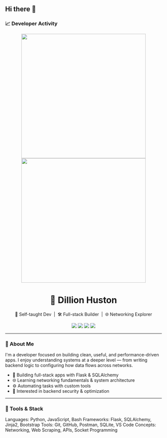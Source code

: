 ## Hi there 👋

### 📈 Developer Activity

<p align="center">
  <img src="https://github-readme-stats.vercel.app/api?username=dillionhuston&show_icons=true&theme=radical&hide_rank=true&hide_title=true" width="400"/>
  <img src="https://github-readme-streak-stats.herokuapp.com/?user=dillionhuston&theme=radical&hide_border=true" width="400"/>
</p>



<h1 align="center">🌙 Dillion Huston</h1>

<p align="center">
  🧠 Self-taught Dev &nbsp;|&nbsp; 🛠️ Full-stack Builder &nbsp;|&nbsp; 🌐 Networking Explorer
</p>

<p align="center">
  <img src="https://img.shields.io/badge/-Python-3776AB?style=flat-square&logo=python&logoColor=white"/>
  <img src="https://img.shields.io/badge/-Flask-000000?style=flat-square&logo=flask"/>
  <img src="https://img.shields.io/badge/-SQLAlchemy-cc0000?style=flat-square&logo=databricks&logoColor=white"/>
  <img src="https://img.shields.io/badge/-GitHub-181717?style=flat-square&logo=github"/>
</p>

---

### 🚀 About Me

I'm a developer focused on building clean, useful, and performance-driven apps. I enjoy understanding systems at a deeper level — from writing backend logic to configuring how data flows across networks.

- 🧱 Building full-stack apps with Flask & SQLAlchemy  
- 🌐 Learning networking fundamentals & system architecture  
- ⚙️ Automating tasks with custom tools  
- 🔐 Interested in backend security & optimization  

---


### 🧰 Tools & Stack


Languages:  Python, JavaScript, Bash
Frameworks: Flask, SQLAlchemy, Jinja2, Bootstrap
Tools:      Git, GitHub, Postman, SQLite, VS Code
Concepts:   Networking, Web Scraping, APIs, Socket Programming

